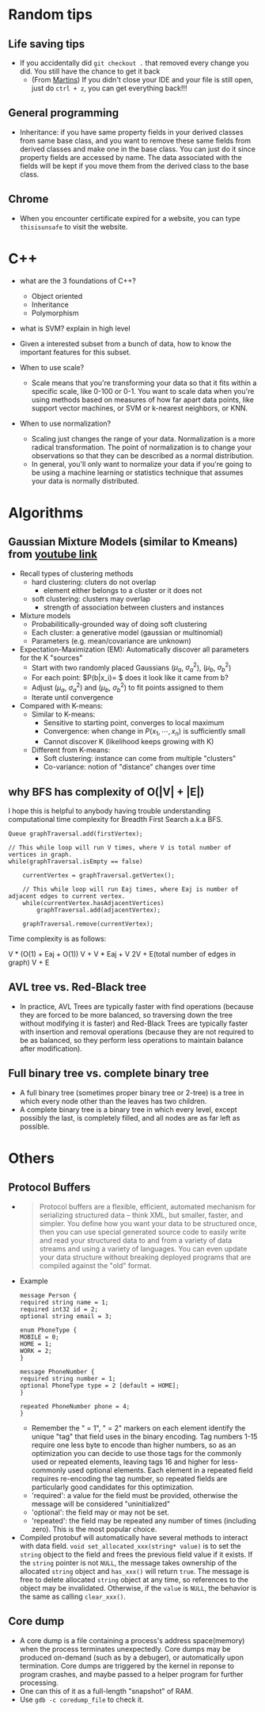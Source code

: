 # Random tips
## Life saving tips
- If you accidentally did `git checkout .` that removed every change you did. You still have the chance to get it back
	- (From [Martins](https://github.com/martins-mozeiko)) If you didn't close your IDE and your file is still open, just do `ctrl + z`, you can get everything back!!!
## General programming
- Inheritance: if you have same property fields in your derived classes from same base class, and you want to remove these same fields from derived classes and make one in the base class. You can just do it since property fields are accessed by name. The data associated with the fields will be kept if you move them from the derived class to the base class.

## Chrome
- When you encounter certificate expired for a website, you can type `thisisunsafe` to visit the website.

# C++

- what are the 3 foundations of C++?
	- Object oriented
	- Inheritance
	- Polymorphism

- what is SVM? explain in high level
- Given a interested subset from a bunch of data, how to know the important features for this subset.
- When to use scale?
	- Scale means that you're transforming your data so that it fits within a specific scale, like 0-100 or 0-1. You want to scale data when you're using methods based on measures of how far apart data points, like support vector machines, or SVM or k-nearest neighbors, or KNN.
- When to use normalization?
	- Scaling just changes the range of your data. Normalization is a more radical transformation. The point of normalization is to change your observations so that they can be described as a normal distribution.
	- In general, you'll only want to normalize your data if you're going to be using a machine learning or statistics technique that assumes your data is normally distributed.

# Algorithms
## Gaussian Mixture Models (similar to Kmeans) from [youtube link](https://www.youtube.com/watch?v=REypj2sy_5U)
- Recall types of clustering methods
	- hard clustering: cluters do not overlap
		- element either belongs to a cluster or it does not
	- soft clustering: clusters may overlap
		- strength of association between clusters and instances
- Mixture models
	- Probabilitically-grounded way of doing soft clustering
	- Each cluster: a generative model (gaussian or multinomial)
	- Parameters (e.g. mean/covariance are unknown)
- Expectation-Maximization (EM): Automatically discover all parameters for the K "sources"
	- Start with two randomly placed Gaussians ($\mu_a$, $\sigma_a^2$), ($\mu_b$, $\sigma_b^2$)
	- For each point: $P(b|x_i)= $ does it look like it came from b?
	- Adjust ($\mu_a$, $\sigma_a^2$) and ($\mu_b$, $\sigma_b^2$) to fit points assigned to them
	- Iterate until convergence
- Compared with K-means:
	- Similar to K-means:
		- Sensitive to starting point, converges to local maximum
		- Convergence: when change in $P(x_1, \cdots, x_n)$ is sufficiently small
		- Cannot discover K (likelihood keeps growing with K)
	- Different from K-means:
		- Soft clustering: instance can come from multiple "clusters"
		- Co-variance: notion of "distance" changes over time


## why BFS has complexity of O(|V| + |E|)
I hope this is helpful to anybody having trouble understanding computational time complexity for Breadth First Search a.k.a BFS.

```
Queue graphTraversal.add(firstVertex);

// This while loop will run V times, where V is total number of vertices in graph.
while(graphTraversal.isEmpty == false)

    currentVertex = graphTraversal.getVertex();

    // This while loop will run Eaj times, where Eaj is number of adjacent edges to current vertex.
    while(currentVertex.hasAdjacentVertices)
        graphTraversal.add(adjacentVertex);

    graphTraversal.remove(currentVertex);
```

Time complexity is as follows:

V * (O(1) + Eaj + O(1))
V + V * Eaj + V
2V + E(total number of edges in graph)
V + E

## AVL tree vs. Red-Black tree
- In practice, AVL Trees are typically faster with find operations (because they are forced to be more balanced, so traversing down the tree without modifying it is faster) and Red-Black Trees are typically faster with insertion and removal operations (because they are not required to be as balanced, so they perform less operations to maintain balance after modification).

## Full binary tree vs. complete binary tree
- A full binary tree (sometimes proper binary tree or 2-tree) is a tree in which every node other than the leaves has two children.
- A complete binary tree is a binary tree in which every level, except possibly the last, is completely filled, and all nodes are as far left as possible.


# Others
## Protocol Buffers
- > Protocol buffers are a flexible, efficient, automated mechanism for serializing structured data – think XML, but smaller, faster, and simpler. You define how you want your data to be structured once, then you can use special generated source code to easily write and read your structured data to and from a variety of data streams and using a variety of languages. You can even update your data structure without breaking deployed programs that are compiled against the "old" format.
- Example
	```
	message Person {
	required string name = 1;
	required int32 id = 2;
	optional string email = 3;

	enum PhoneType {
	MOBILE = 0;
	HOME = 1;
	WORK = 2;
	}

	message PhoneNumber {
	required string number = 1;
	optional PhoneType type = 2 [default = HOME];
	}

	repeated PhoneNumber phone = 4;
	}
  ```
	- Remember the " = 1", " = 2" markers on each element identify the unique "tag" that field uses in the binary encoding. Tag numbers 1-15 require one less byte to encode than higher numbers, so as an optimization you can decide to use those tags for the commonly used or repeated elements, leaving tags 16 and higher for less-commonly used optional elements. Each element in a repeated field requires re-encoding the tag number, so repeated fields are particularly good candidates for this optimization.
	- 'required': a value for the field must be provided, otherwise the message will be considered "uninitialized"
	- 'optional': the field may or may not be set.
	- 'repeated': the field may be repeated any number of times (including zero). This
	is the most popular choice.
- Compiled protobuf will automatically have several methods to interact with data field. `void set_allocated_xxx(string* value)` is to set the `string` object to the field and frees the previous field value if it exists. If the `string` pointer is not `NULL`, the message takes ownership of the allocated `string` object and `has_xxx()` will return `true`. The message is free to delete allocated `string` object at any time, so references to the object may be invalidated. Otherwise, if the `value` is `NULL`, the behavior is the same as calling `clear_xxx()`.
## Core dump
- A core dump is a file containing a process's address space(memory) when the process terminates unexpectedly. Core dumps may be produced on-demand (such as by a debuger), or automatically upon termination. Core dumps are triggered by the kernel in reponse to program crashes, and maybe passed to a helper program for further processing.
- One can this of it as a full-length "snapshot" of RAM.
- Use `gdb -c coredump_file` to check it.
